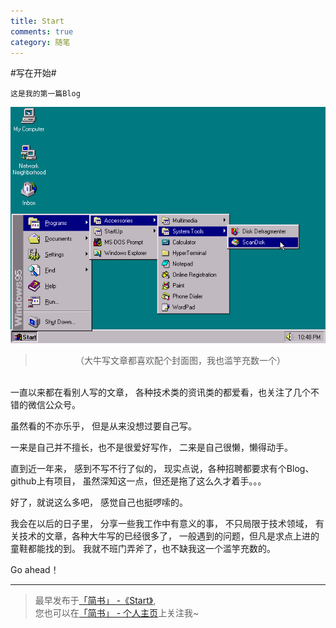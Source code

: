 ```yaml
---
title: Start
comments: true
category: 随笔
---
```


#写在开始#

    这是我的第一篇Blog

![题图](/img/2015-09-28-01.png)

> <center>（大牛写文章都喜欢配个封面图，我也滥竽充数一个）</center>

<br>
一直以来都在看别人写的文章，
各种技术类的资讯类的都爱看，也关注了<!--more-->几个不错的微信公众号。

虽然看的不亦乐乎，
但是从来没想过要自己写。

一来是自己并不擅长，也不是很爱好写作，
二来是自己很懒，懒得动手。

直到近一年来，
感到不写不行了似的，
现实点说，各种招聘都要求有个Blog、github上有项目，
虽然深知这一点，但还是拖了这么久才着手。。。

好了，就说这么多吧，
感觉自己也挺啰嗦的。

我会在以后的日子里，
分享一些我工作中有意义的事，
不只局限于技术领域，
有关技术的文章，各种大牛写的已经很多了，
一般遇到的问题，但凡是求点上进的童鞋都能找的到。
我就不班门弄斧了，也不缺我这一个滥竽充数的。

Go ahead！

***
> <span>最早发布于[「简书」 -《Start》](http://www.jianshu.com/p/a081174610a6),<br>
  您也可以在[「简书」 - 个人主页](http://www.jianshu.com/users/5909a0445035/latest_articles)上关注我~</span>
